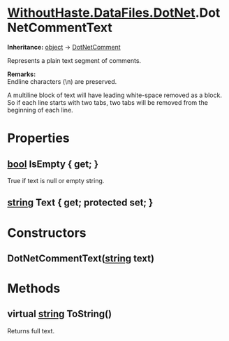 # [WithoutHaste.DataFiles.DotNet](TableOfContents.WithoutHaste.DataFiles.DotNet.md).DotNetCommentText

**Inheritance:** [object](https://docs.microsoft.com/en-us/dotnet/api/system.object) → [DotNetComment](WithoutHaste.DataFiles.DotNet.DotNetComment.md)  

Represents a plain text segment of comments.  

**Remarks:**  
Endline characters (\n) are preserved.  
  
A multiline block of text will have leading white-space removed as a block.  
So if each line starts with two tabs, two tabs will be removed from the beginning of each line.  

# Properties

## [bool](https://docs.microsoft.com/en-us/dotnet/api/system.boolean) IsEmpty { get; }

True if text is null or empty string.  

## [string](https://docs.microsoft.com/en-us/dotnet/api/system.string) Text { get; protected set; }

# Constructors

## DotNetCommentText([string](https://docs.microsoft.com/en-us/dotnet/api/system.string) text)

# Methods

## virtual [string](https://docs.microsoft.com/en-us/dotnet/api/system.string) ToString()

Returns full text.  

